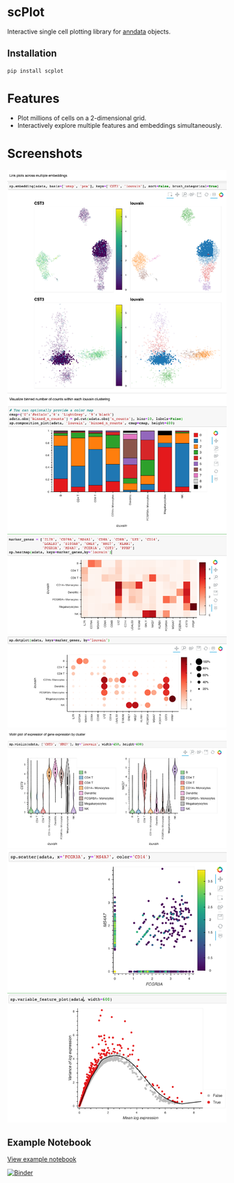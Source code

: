 # scPlot

Interactive single cell plotting library for [anndata](https://anndata.readthedocs.io/) objects.

## Installation
`pip install scplot`

# Features
 - Plot millions of cells on a 2-dimensional grid.
 - Interactively explore multiple features and embeddings simultaneously.

# Screenshots
![embedding](https://github.com/klarman-cell-observatory/scPlot/raw/master/images/embedding.png)
![composition_plot](https://github.com/klarman-cell-observatory/scPlot/raw/master/images/composition_plot.png)
![heatmap](https://github.com/klarman-cell-observatory/scPlot/raw/master/images/heatmap.png)
![dotplot](https://github.com/klarman-cell-observatory/scPlot/raw/master/images/dotplot.png)
![violin](https://github.com/klarman-cell-observatory/scPlot/raw/master/images/violin.png)
![scatter](https://github.com/klarman-cell-observatory/scPlot/raw/master/images/scatter.png)
![variable_features](https://github.com/klarman-cell-observatory/scPlot/raw/master/images/variable_features.png)

## Example Notebook
[View example notebook](https://nbviewer.jupyter.org/github/klarman-cell-observatory/scPlot/blob/master/notebooks/scplot.ipynb?flush_cache=true)

[![Binder](https://mybinder.org/badge_logo.svg)](https://mybinder.org/v2/gh/klarman-cell-observatory/scPlot/master)


